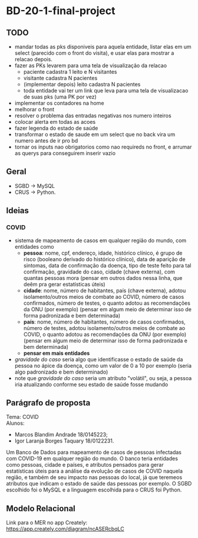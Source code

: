 # BD-20-1-final-project

## TODO
- mandar todas as pks disponiveis para aquela entidade, listar elas em um select (parecido com o front do visita), e usar elas para mostrar a relacao depois.
- fazer as PKs levarem para uma tela de visualização da relacao
  - paciente cadastra 1 leito e N visitantes
  - visitante cadastra N pacientes
  - (implementar depois) leito cadastra N pacientes
  - toda entidade vai ter um link que leva para uma tela de visualizacao de suas pks (uma PK por vez)
- implementar os contadores na home
- melhorar o front
- resolver o problema das entradas negativas nos numero inteiros
- colocar alerta em todas as acoes
- fazer legenda do estado de saúde
- transformar o estado de saude em um select que no back vira um numero antes de ir pro bd
- tornar os inputs nao obrigatorios como nao requireds no front, e arrumar as querys para conseguirem inserir vazio

## Geral
- SGBD -> MySQL
- CRUS -> Python.

## Ideias

### COVID
- sistema de mapeamento de casos em qualquer região do mundo, com entidades como
  - **pessoa**: nome, cpf, endereço, idade, histórico clínico, é grupo de risco (booleano derivado do histórico clínico), data de aparição de sintomas, data de confirmação da doença, tipo de teste feito para tal confirmação, gravidade do caso, cidade (chave externa), com quantas pessoas mora (pensar em outros dados nessa linha, que deêm pra gerar estatísticas úteis)
  - **cidade**: nome, número de habitantes, país (chave externa), adotou isolamento/outros meios de combate ao COVID, número de casos confirmados, número de testes, o quanto adotou as recomendações da ONU (por exemplo) (pensar em algum meio de determinar isso de forma padronizada e bem determinada)
  - **país**: nome, número de habitantes, número de casos confirmados, número de testes, adotou isolamento/outros meios de combate ao COVID, o quanto adotou as recomendações da ONU (por exemplo) (pensar em algum meio de determinar isso de forma padronizada e bem determinada)
  - **pensar em mais entidades**
- _gravidade do caso_ seria algo que identificasse o estado de saúde da pessoa no ápice da doença, como um valor de 0 a 10 por exemplo (seria algo padronizado e bem determinado)
- note que _gravidade do caso_ seria um atributo "volátil", ou seja, a pessoa iria atualizando conforme seu estado de saúde fosse mudando

## Parágrafo de proposta
Tema: COVID \
Alunos: 
- Marcos Blandim Andrade 18/0145223; 
- Igor Laranja Borges Taquary 18/0122231. 

Um Banco de Dados para mapeamento de casos de pessoas infectadas com COVID-19 em qualquer região do mundo. O banco teria entidades como pessoas, cidade e países, e atributos pensados para gerar estatísticas úteis para a análise da evolução de casos de COVID naquela região, e também de seu impacto nas pessoas do local, já que teremeos atributos que indicam o estado de saúde das pessoas por exemplo. O SGBD escolhido foi o MySQL e a linguagem escolhida para o CRUS foi Python.

## Modelo Relacional

Link para o MER no app Creately: 
https://app.creately.com/diagram/ncASERcbqLC
